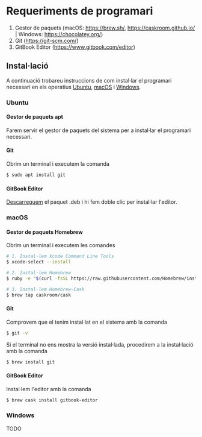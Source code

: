 # Requeriments de programari

1. Gestor de paquets (macOS: https://brew.sh/, https://caskroom.github.io/ | Windows: https://chocolatey.org/)
2. Git (https://git-scm.com/)
3. GitBook Editor (https://www.gitbook.com/editor)

## Instal·lació

A continuació trobareu instruccions de com instal·lar el programari necessari
en els operatius [Ubuntu](#ubuntu), [macOS](#macos) i [Windows](#windows).

### Ubuntu

#### Gestor de paquets apt
Farem servir el gestor de paquets del sistema per a instal·lar el programari necessari.

#### Git
Obrim un terminal i executem la comanda

```bash
$ sudo apt install git
```

#### GitBook Editor
[Descarreguem](https://www.gitbook.com/editor/linux-64-bit/download) el paquet .deb i hi fem doble clic per instal·lar l'editor.

### macOS

#### Gestor de paquets Homebrew
Obrim un terminal i executem les comandes

```bash
# 1. Instal·lem Xcode Command Line Tools
$ xcode-select --install

# 2. Instal·lem Homebrew
$ ruby -e "$(curl -fsSL https://raw.githubusercontent.com/Homebrew/install/master/install)"

# 3. Instal·lem Homebrew-Cask
$ brew tap caskroom/cask
```

#### Git
Comprovem que el tenim instal·lat en el sistema amb la comanda

```bash
$ git -v
```

Si el terminal no ens mostra la versió instal·lada, procedirem a la instal·lació amb la comanda

```bash
$ brew install git
```

#### GitBook Editor
Instal·lem l'editor amb la comanda

```bash
$ brew cask install gitbook-editor
```

### Windows
TODO
